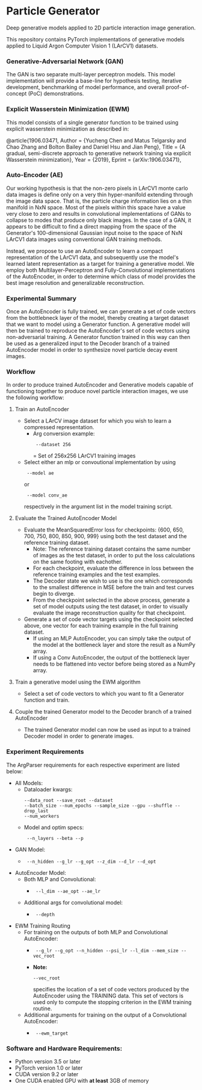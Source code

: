 # Particle Generator
Deep generative models applied to 2D particle interaction image generation.

This repository contains PyTorch implementations of generative models applied to Liquid Argon Computer Vision 1 (LArCV1) datasets.

### Generative-Adversarial Network (GAN)
The GAN is two separate multi-layer perceptron models. This model implementation will provide a base-line for hypothesis testing, iterative development, benchmarking of model performance, and overall proof-of-concept (PoC) demonstrations.

### Explicit Wasserstein Minimization (EWM)
This model consists of a single generator function to be trained using explicit wasserstein minimization as described in:

@article{1906.03471, Author = {Yucheng Chen and Matus Telgarsky and Chao Zhang and Bolton Bailey and Daniel Hsu and Jian Peng}, Title = {A gradual, semi-discrete approach to generative network training via explicit Wasserstein minimization}, Year = {2019}, Eprint = {arXiv:1906.03471},

### Auto-Encoder (AE)
Our working hypothesis is that the non-zero pixels in LArCV1 monte carlo data images is define only on a very thin hyper-manifold extending through the image data space. That is, the particle charge information lies on a thin manifold in NxN space. Most of the pixels within this space have a value very close to zero and results in convolutional implementations of GANs to collapse to modes that produce only black images. In the case of a GAN, it appears to be difficult to find a direct mapping from the space of the Generator's 100-dimensional Gaussian input noise to the space of NxN LArCV1 data images using conventional GAN training methods.

Instead, we propose to use an AutoEncoder to learn a compact representation of the LArCV1 data, and subsequently use the model's learned latent representation as a target for training a generative model. We employ both Multilayer-Perceptron and Fully-Convolutional implementations of the AutoEncoder, in order to determine which class of model provides the best image resolution and generalizable reconstruction.

### Experimental Summary

Once an AutoEncoder is fully trained, we can generate a set of code vectors from the bottlebneck layer of the model, thereby creating a target dataset that we want to model using a Generator function. A generative model will then be trained to reproduce the AutoEncoder's set of code vectors using non-adversarial training. A Generator function trained in this way can then be used as a generalized input to the Decoder branch of a trained AutoEncoder model in order to synthesize novel particle decay event images.

### Workflow

In order to produce trained AutoEncoder and Generative models capable of functioning together to produce novel particle interaction images, we use the following workflow:

1. Train an AutoEncoder
    - Select a LArCV image dataset for which you wish to learn a compressed representation.
        - Arg conversion example: <pre><code> --dataset 256 </code></pre> = Set of 256x256 LArCV1 training images
    - Select either an mlp or convoutional implementation by using <pre><code> --model ae </code></pre> or <pre><code> --model conv_ae </code></pre> respectively in the argument list in the model training script.

2. Evaluate the Trained AutoEncoder Model
    - Evaluate the MeanSquaredError loss for checkpoints: {600, 650, 700, 750, 800, 850, 900, 999} using both the test dataset and the reference training dataset.
        - Note: The reference training dataset contains the same number of images as the test dataset, in order to put the loss calculations on the same footing with eachother. 
        - For each checkpoint, evaluate the difference in loss between the reference training examples and the test examples.
        - The Decoder state we wish to use is the one which corresponds to the smallest difference in MSE before the train and test curves begin to diverge.
        - From the checkpoint selected in the above process, generate a set of model outputs using the test dataset, in order to visually evaluate the image reconstruction quality for that checkpoint.
    - Generate a set of code vector targets using the checkpoint selected above, one vector for each training example in the full training dataset.
        - If using an MLP AutoEncoder, you can simply take the output of the model at the bottleneck layer and store the result as a NumPy array.
        - If using a Conv AutoEncoder, the output of the bottleneck layer needs to be flattened into vector before being stored as a NumPy array.
    
3. Train a generative model using the EWM algorithm
    - Select a set of code vectors to which you want to fit a Generator function and train.

4. Couple the trained Generator model to the Decoder branch of a trained AutoEncoder
    - The trained Generator model can now be used as input to a trained Decoder model in order to generate images.

### Experiment Requirements
The ArgParser requirements for each respective experiment are listed below:
- All Models:
    - Dataloader kwargs: <pre><code>--data_root --save_root --dataset --batch_size --num_epochs --sample_size --gpu --shuffle --drop_last --num_workers </code></pre>
    - Model and optim specs: <pre><code>  --n_layers --beta --p </code></pre>
- GAN Model:
    - <pre><code> --n_hidden --g_lr --g_opt --z_dim --d_lr --d_opt </code></pre>
- AutoEncoder Model:
    - Both MLP and Convolutional:
        - <pre><code> --l_dim --ae_opt --ae_lr </code></pre>
    - Additional args for convolutional model:
        - <pre><code> --depth </code></pre>
- EWM Training Routing
    - For training on the outputs of both MLP and Convolutional AutoEncoder:
        - <pre><code> --g_lr --g_opt --n_hidden --psi_lr --l_dim --mem_size --vec_root </code></pre>
        - **Note:** <pre><code>--vec_root </code></pre> specifies the location of a set of code vectors produced by the AutoEncoder using the TRAINING data. This set of vectors is used only to compute the stopping criterion in the EWM training routine.
    - Additional arguments for training on the output of a Convolutional AutoEncoder:
        - <pre><code> --ewm_target </code></pre>

### Software and Hardware Requirements:
- Python version 3.5 or later
- PyTorch version 1.0 or later
- CUDA version 9.2 or later
- One CUDA enabled GPU with **at least** 3GB of memory
